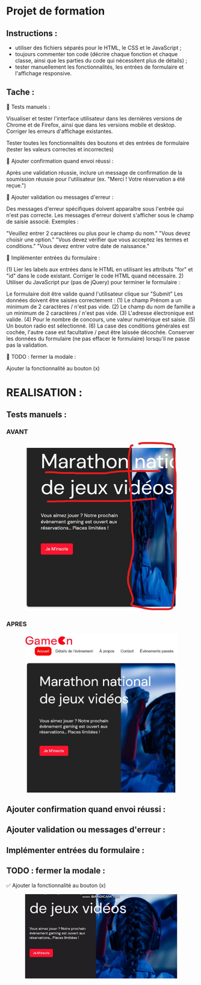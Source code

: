 # Projet de formation

## Instructions :

- utiliser des fichiers séparés pour le HTML, le CSS et le JavaScript ;
- toujours commenter ton code (décrire chaque fonction et chaque classe, ainsi que les parties du code qui nécessitent plus de détails) ;
- tester manuellement les fonctionnalités, les entrées de formulaire et l'affichage responsive.

## Tache :

🔴 Tests manuels :

Visualiser et tester l'interface utilisateur dans les dernières versions de Chrome et de Firefox, ainsi que dans les versions mobile et desktop. Corriger les erreurs d'affichage existantes.

Tester toutes les fonctionnalités des boutons et des entrées de formulaire (tester les valeurs correctes et incorrectes)

🔴 Ajouter confirmation quand envoi réussi :

Après une validation réussie, inclure un message de confirmation de la soumission réussie pour l'utilisateur (ex. "Merci ! Votre réservation a été reçue.")

🔴 Ajouter validation ou messages d'erreur :

Des messages d'erreur spécifiques doivent apparaître sous l'entrée qui n'est pas correcte. Les messages d'erreur doivent s'afficher sous le champ de saisie associé. Exemples :

"Veuillez entrer 2 caractères ou plus pour le champ du nom."
"Vous devez choisir une option."
"Vous devez vérifier que vous acceptez les termes et conditions."
"Vous devez entrer votre date de naissance."

🔴 Implémenter entrées du formulaire :

(1) Lier les labels aux entrées dans le HTML en utilisant les attributs "for" et "id" dans le code existant. Corriger le code HTML quand nécessaire. 2) Utiliser du JavaScript pur (pas de jQuery) pour terminer le formulaire :

Le formulaire doit être valide quand l'utilisateur clique sur "Submit"
Les données doivent être saisies correctement :
(1) Le champ Prénom a un minimum de 2 caractères / n'est pas vide.
(2) Le champ du nom de famille a un minimum de 2 caractères / n'est pas vide.
(3) L'adresse électronique est valide.
(4) Pour le nombre de concours, une valeur numérique est saisie.
(5) Un bouton radio est sélectionné.
(6) La case des conditions générales est cochée, l'autre case est facultative / peut être laissée décochée.
Conserver les données du formulaire (ne pas effacer le formulaire) lorsqu'il ne passe pas la validation.

🔴 TODO : fermer la modale :

Ajouter la fonctionnalité au bouton (x)

# REALISATION :

## Tests manuels :

### AVANT

<p align="center">
<img 
class="IMGlink"
src="./imagesReadme/001.jpg"
width= 80%
        />
</p>

### APRES

<p align="center">
<img 
class="IMGlink"
src="./imagesReadme/001b.jpg"
width= 80%
        />
</p>

## Ajouter confirmation quand envoi réussi :

## Ajouter validation ou messages d'erreur :

## Implémenter entrées du formulaire :

## TODO : fermer la modale :

✅ Ajouter la fonctionnalité au bouton (x)

<p align="center">
<img 
class="IMGlink"
src="./imagesReadme/001.gif"
width= 80%
        />
</p>
